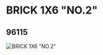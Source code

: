 # BRICK 1X6 "NO.2"
## 96115
![BRICK 1X6 "NO.2"](https://lc-www-live-s.legocdn.com/media/bricks/5/2/4624190.jpg)